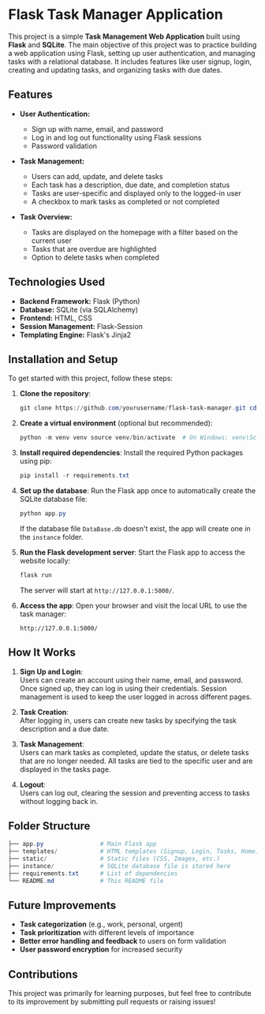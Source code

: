 # Flask Task Manager Application

This project is a simple **Task Management Web Application** built using **Flask** and **SQLite**. The main objective of this project was to practice building a web application using Flask, setting up user authentication, and managing tasks with a relational database. It includes features like user signup, login, creating and updating tasks, and organizing tasks with due dates.

## Features

- **User Authentication:**
    
    - Sign up with name, email, and password
    - Log in and log out functionality using Flask sessions
    - Password validation
- **Task Management:**
    
    - Users can add, update, and delete tasks
    - Each task has a description, due date, and completion status
    - Tasks are user-specific and displayed only to the logged-in user
    - A checkbox to mark tasks as completed or not completed
- **Task Overview:**
    
    - Tasks are displayed on the homepage with a filter based on the current user
    - Tasks that are overdue are highlighted
    - Option to delete tasks when completed

## Technologies Used

- **Backend Framework:** Flask (Python)
- **Database:** SQLite (via SQLAlchemy)
- **Frontend:** HTML, CSS
- **Session Management:** Flask-Session
- **Templating Engine:** Flask's Jinja2

## Installation and Setup

To get started with this project, follow these steps:

1. **Clone the repository**:
    
    ```powershell
    git clone https://github.com/yourusername/flask-task-manager.git cd flask-task-manager
    ```
    
2. **Create a virtual environment** (optional but recommended):
    
    ```powershell
    python -m venv venv source venv/bin/activate  # On Windows: venv\Scripts\activate
    ```
    
3. **Install required dependencies**: Install the required Python packages using pip:
    
    ```powershell
    pip install -r requirements.txt
    ```
    
4. **Set up the database**: Run the Flask app once to automatically create the SQLite database file:
    
    ```powershell
    python app.py
    ```
    
    If the database file `DataBase.db` doesn't exist, the app will create one in the `instance` folder.
    
5. **Run the Flask development server**: Start the Flask app to access the website locally:
    
    ```powershell
    flask run
    ```
    
    The server will start at `http://127.0.0.1:5000/`.
    
6. **Access the app**: Open your browser and visit the local URL to use the task manager:
    
    `http://127.0.0.1:5000/`
    

## How It Works

1. **Sign Up and Login**:  
    Users can create an account using their name, email, and password. Once signed up, they can log in using their credentials. Session management is used to keep the user logged in across different pages.
    
2. **Task Creation**:  
    After logging in, users can create new tasks by specifying the task description and a due date.
    
3. **Task Management**:  
    Users can mark tasks as completed, update the status, or delete tasks that are no longer needed. All tasks are tied to the specific user and are displayed in the tasks page.
    
4. **Logout**:  
    Users can log out, clearing the session and preventing access to tasks without logging back in.
    

## Folder Structure

```powershell
├── app.py                # Main Flask app 
├── templates/            # HTML templates (Signup, Login, Tasks, Home) 
├── static/               # Static files (CSS, Images, etc.) 
├── instance/             # SQLite database file is stored here 
├── requirements.txt      # List of dependencies
└── README.md             # This README file
```

## Future Improvements

- **Task categorization** (e.g., work, personal, urgent)
- **Task prioritization** with different levels of importance
- **Better error handling and feedback** to users on form validation
- **User password encryption** for increased security

## Contributions

This project was primarily for learning purposes, but feel free to contribute to its improvement by submitting pull requests or raising issues!
